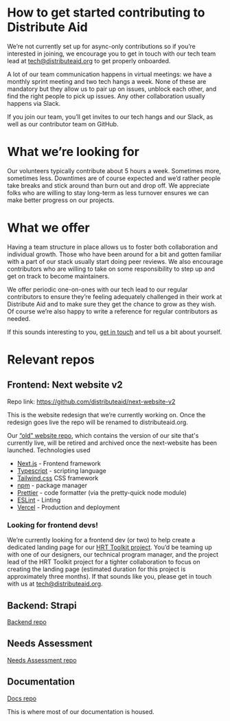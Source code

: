# How to get started contributing to Distribute Aid
We’re not currently set up for async-only contributions so if you’re interested in joining, we encourage you to get in touch with our tech team lead at <tech@distributeaid.org> to get properly onboarded.

A lot of our team communication happens in virtual meetings: we have a monthly sprint meeting and two tech hangs a week. None of these are mandatory but they allow us to pair up on issues, unblock each other, and find the right people to pick up issues. Any other collaboration usually happens via Slack.

If you join our team, you’ll get invites to our tech hangs and our Slack, as well as our contributor team on GitHub.

# What we’re looking for
Our volunteers typically contribute about 5 hours a week. Sometimes more, sometimes less. Downtimes are of course expected and we’d rather people take breaks and stick around than burn out and drop off. We appreciate folks who are willing to stay long-term as less turnover ensures we can make better progress on our projects.

# What we offer
Having a team structure in place allows us to foster both collaboration and individual growth. Those who have been around for a bit and gotten familiar with a part of our stack usually start doing peer reviews. We also encourage contributors who are willing to take on some responsibility to step up and get on track to become maintainers.

We offer periodic one-on-ones with our tech lead to our regular contributors to ensure they’re feeling adequately challenged in their work at Distribute Aid and to make sure they get the chance to grow as they wish. Of course we’re also happy to write a reference for regular contributors as needed.

If this sounds interesting to you, [get in touch](mailto:tech@distributeaid.org) and tell us a bit about yourself.

# Relevant repos
## Frontend: Next website v2
Repo link: https://github.com/distributeaid/next-website-v2

This is the website redesign that we’re currently working on. Once the redesign goes live the repo will be renamed to distributeaid.org.

Our [“old” website repo](https://github.com/distributeaid/distributeaid.org), which contains the version of our site that's currently live, will be retired and archived once the next-website has been launched.
Technologies used
* [Next.js](https://nextjs.org/docs) - Frontend framework
* [Typescript](https://www.typescriptlang.org/) - scripting language
* [Tailwind.css](https://tailwindcss.com/) CSS framework
* [npm](https://docs.npmjs.com/getting-started) - package manager
* [Prettier](https://prettier.io/) - code formatter (via the pretty-quick node module)
* [ESLint](https://eslint.org/) - Linting
* [Vercel](https://vercel.com/home) - Production and deployment

### Looking for frontend devs!
We’re currently looking for a frontend dev (or two) to help create a dedicated landing page for our [HRT Toolkit project](https://www.omprakash.org/global/distribute-aid/crowdfund/hrt---harm-reduction-toolkit). You’d be teaming up with one of our designers, our technical program manager, and the project lead of the HRT Toolkit project for a tighter collaboration to focus on creating the landing page (estimated duration for this project is approximately three months). If that sounds like you, please get in touch with us at <tech@distributeaid.org>.

## Backend: Strapi
[Backend repo](https://github.com/distributeaid/aggregated-public-information)

<!-- TODO: More information incl stack needs to be added -->

## Needs Assessment
[Needs Assessment repo](https://github.com/distributeaid/needs-assessment-v2)

<!-- TODO: More information incl stack needs to be added -->

## Documentation
[Docs repo](https://github.com/distributeaid/docs)

This is where most of our documentation is housed.